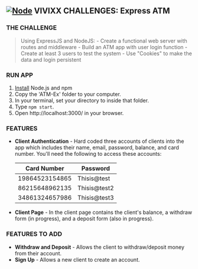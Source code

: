 ## **[![Node]("Node")](https://nodejs.org/en/) VIVIXX CHALLENGES: Express ATM**

### THE CHALLENGE
> Using ExpressJS and NodeJS:
> \- Create a functional web server with routes and middleware
> \- Build an ATM app with user login function
> \- Create at least 3 users to test the system
> \- Use "Cookies" to make the data and login persistent

### RUN APP
1. [Install](https://docs.npmjs.com/getting-started/installing-node) Node.js and npm 
2. Copy the 'ATM-Ex' folder to your computer.
2. In your terminal, set your directory to inside that folder.
3. Type `npm start`.
4. Open http://localhost:3000/ in your browser.

### FEATURES
- **Client Authentication** - Hard coded three accounts of clients into the app which includes their name, email, password, balance, and card number. You'll need the following to access these accounts:

    |Card Number|Password|
    |---|---|
    |19864523154865|Thisis@test|
    |86215648962135|Thisis@test2|
    |34861324657986|Thisis@test3|

- **Client Page** - In the client page contains the client's balance, a withdraw form (in progress), and a deposit form (also in progress).


### FEATURES TO ADD
- **Withdraw and Deposit** - Allows the client to withdraw/deposit money from their account.
- **Sign Up** - Allows a new client to create an account.

